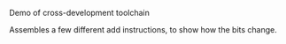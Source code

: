Demo of cross-development toolchain

Assembles a few different add instructions, to show
how the bits change.
